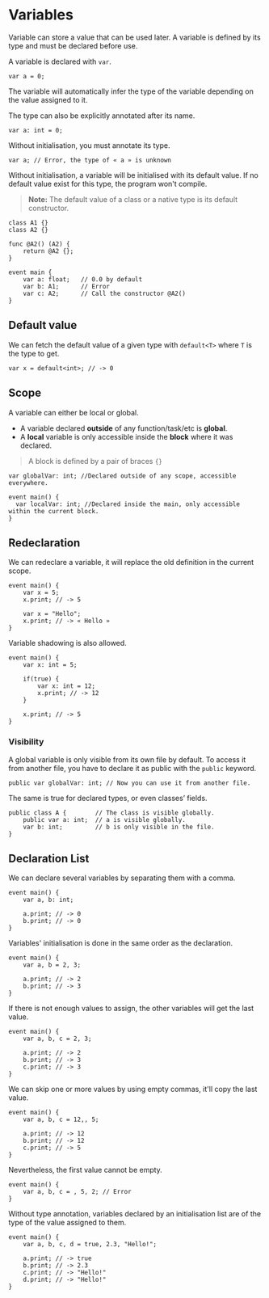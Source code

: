 # Variables

Variable can store a value that can be used later.
A variable is defined by its type and must be declared before use.

A variable is declared with `var`.
```grimoire
var a = 0;
```

The variable will automatically infer the type of the variable depending on the value assigned to it.

The type can also be explicitly annotated after its name.
```grimoire
var a: int = 0;
```

Without initialisation, you must annotate its type.
```grimoire
var a; // Error, the type of « a » is unknown
```

Without initialisation, a variable will be initialised with its default value.
If no default value exist for this type, the program won't compile.
> **Note:** The default value of a class or a native type is its default constructor.
```grimoire
class A1 {}
class A2 {}

func @A2() (A2) {
    return @A2 {};
}

event main {
    var a: float;   // 0.0 by default
    var b: A1;      // Error
    var c: A2;      // Call the constructor @A2()
}
```

## Default value

We can fetch the default value of a given type with `default<T>` where `T` is the type to get.
```grimoire
var x = default<int>; // -> 0
```

## Scope
A variable can either be local or global.
* A variable declared **outside** of any function/task/etc is **global**.
* A **local** variable is only accessible inside the **block** where it was declared.
> A block is defined by a pair of braces `{}`

```grimoire
var globalVar: int; //Declared outside of any scope, accessible everywhere.

event main() {
  var localVar: int; //Declared inside the main, only accessible within the current block.
}
```

## Redeclaration
We can redeclare a variable, it will replace the old definition in the current scope.
```grimoire
event main() {
    var x = 5;
    x.print; // -> 5

    var x = "Hello";
    x.print; // -> « Hello »
}
```

Variable shadowing is also allowed.
```grimoire
event main() {
    var x: int = 5;

    if(true) {
        var x: int = 12;
        x.print; // -> 12
    }

    x.print; // -> 5
}
```

### Visibility
A global variable is only visible from its own file by default.
To access it from another file, you have to declare it as public with the `public` keyword.
```grimoire
public var globalVar: int; // Now you can use it from another file.
```

The same is true for declared types, or even classes’ fields. 
```grimoire
public class A {        // The class is visible globally.
    public var a: int;  // a is visible globally.
    var b: int;         // b is only visible in the file.
}
```

## Declaration List

We can declare several variables by separating them with a comma.
```grimoire
event main() {
    var a, b: int;

    a.print; // -> 0
    b.print; // -> 0
}
```

Variables' initialisation is done in the same order as the declaration.
```grimoire
event main() {
    var a, b = 2, 3;

    a.print; // -> 2
    b.print; // -> 3
}
```

If there is not enough values to assign, the other variables will get the last value.
```grimoire
event main() {
    var a, b, c = 2, 3;

    a.print; // -> 2
    b.print; // -> 3
    c.print; // -> 3
}
```

We can skip one or more values by using empty commas, it'll copy the last value.
```grimoire
event main() {
    var a, b, c = 12,, 5;

    a.print; // -> 12
    b.print; // -> 12
    c.print; // -> 5
}
```

Nevertheless, the first value cannot be empty.
```grimoire
event main() {
    var a, b, c = , 5, 2; // Error
}
```

Without type annotation, variables declared by an initialisation list are of the type of the value assigned to them.
```grimoire
event main() {
    var a, b, c, d = true, 2.3, "Hello!";

    a.print; // -> true
    b.print; // -> 2.3
    c.print; // -> "Hello!"
    d.print; // -> "Hello!"
}
```